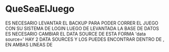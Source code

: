 # QueSeaElJuego

ES NECESARIO LEVANTAR EL BACKUP PARA PODER CORRER EL JUEGO CON SU SISTEMA DE LOGIN
LUEGO DE LEVANTADA LA BASE DE DATOS ES NECESARIO  CAMBIAR EL DATA SOURCE DE ESTA FORMA 'data source=<TU BASE DE DATOS>'
HAY 2 DATA SOURCES Y LOS PUEDES ENCONTRAR DENTRO DE <connectionStrings>, EN AMBAS LINEAS DE <add>